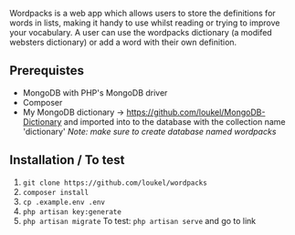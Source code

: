 Wordpacks is a web app which allows users to store the definitions for words in lists, making it handy to use whilst reading or trying to improve your vocabulary. A user can use the wordpacks dictionary (a modifed websters dictionary) or add a word with their own definition.

## Prerequistes
* MongoDB with PHP's MongoDB driver
* Composer
* My MongoDB dictionary -> https://github.com/loukel/MongoDB-Dictionary and imported into to the database with the collection name 'dictionary'
  *Note: make sure to create database named wordpacks*
 
 ## Installation / To test
1. `git clone https://github.com/loukel/wordpacks`
2. `composer install`
3. `cp .example.env .env`
4. `php artisan key:generate`
5. `php artisan migrate`
To test: `php artisan serve` and go to link
